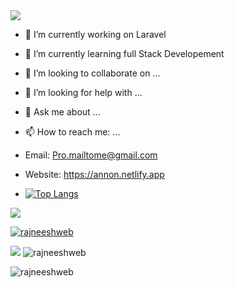 <img src="https://github-readme-stats.vercel.app/api?username=rajneeshweb&amp;show_icons=true&amp;include_all_commits=false&amp;count_private=true&amp;line_height=30&amp;theme=chartreuse-dark&amp;">

- 🔭 I’m currently working on Laravel
- 🌱 I’m currently learning full Stack Developement
- 👯 I’m looking to collaborate on ...
- 🤔 I’m looking for help with ...
- 💬 Ask me about ...
- 📫 How to reach me: ...
- Email: Pro.mailtome@gmail.com
- Website: https://annon.netlify.app

- [![Top Langs](https://github-readme-stats.vercel.app/api/top-langs/?username=rajneeshweb&layout=compact&langs_count=10)](https://github.com/rajneeshweb/github-readme-stats)

<img src="https://github-readme-stats.vercel.app/api?/top-langs/?username=rajneeshweb&layout=compact&langs_count=10">

<p align="left"> <a href="https://github.com/ryo-ma/github-profile-trophy"><img src="https://github-profile-trophy.vercel.app/?username=rajneeshweb" alt="rajneeshweb" /></a> </p>


<img src="https://github-readme-stats.vercel.app/api?username=rajneeshweb&amp;show_icons=true&amp;include_all_commits=true&amp;count_private=true&amp;line_height=24&amp;theme=radical&amp;">
 
 
<img src="https://github-readme-streak-stats.herokuapp.com/?user=rajneeshweb&amp;theme=radical&amp;" alt="rajneeshweb" />


<p align="left"> <img src="https://komarev.com/ghpvc/?username=rajneeshweb&label=Profile%20views&color=fc3503&style=plastic" alt="rajneeshweb" /> </p>
